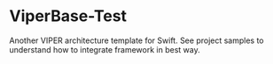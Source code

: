 # ViperBase-Test
Another VIPER architecture template for Swift.
See project samples to understand how to integrate framework in best way.
